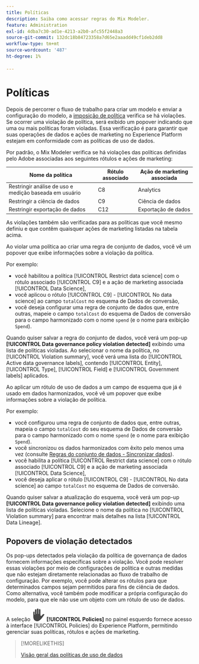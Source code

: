 ```yaml
---
title: Políticas
description: Saiba como acessar regras do Mix Modeler.
feature: Administration
exl-id: 4dba7c30-ad1e-4213-a2b0-afc55f2448a3
source-git-commit: 132dc18b84723358a7d65e2aaadd49cf1deb2dd8
workflow-type: tm+mt
source-wordcount: '487'
ht-degree: 1%

---
```


# Políticas

Depois de percorrer o fluxo de trabalho para criar um modelo e enviar a configuração do modelo, a [imposição de política](https://experienceleague.adobe.com/pt-br/docs/experience-platform/data-governance/enforcement/overview#automatic-enforcement) verifica se há violações. Se ocorrer uma violação de política, será exibido um popover indicando que uma ou mais políticas foram violadas. Essa verificação é para garantir que suas operações de dados e ações de marketing no Experience Platform estejam em conformidade com as políticas de uso de dados.

Por padrão, o Mix Modeler verifica se há violações das políticas definidas pelo Adobe associadas aos seguintes rótulos e ações de marketing:

| Nome da política | Rótulo associado | Ação de marketing associada |
|---|---|---|
| Restringir análise de uso e medição baseada em usuário | C8 | Analytics |
| Restringir a ciência de dados | C9 | Ciência de dados |
| Restringir exportação de dados | C12 | Exportação de dados |

As violações também são verificadas para as políticas que você mesmo definiu e que contêm quaisquer ações de marketing listadas na tabela acima.

Ao violar uma política ao criar uma regra de conjunto de dados, você vê um popover que exibe informações sobre a violação da política.

Por exemplo:

- você habilitou a política [!UICONTROL Restrict data science] com o rótulo associado [!UICONTROL C9] e a ação de marketing associada [!UICONTROL Data Science],
- você aplicou o rótulo [!UICONTROL C9] - [!UICONTROL No data science] ao campo `totalCost` no esquema de Dados de conversão,
- você deseja configurar uma regra de conjunto de dados que, entre outras, mapeie o campo `totalCost` do esquema de Dados de conversão para o campo harmonizado com o nome `spend` (e o nome para exibição `Spend`).

Quando quiser salvar a regra do conjunto de dados, você verá um pop-up **[!UICONTROL Data governance policy violation detected]** exibindo uma lista de políticas violadas. Ao selecionar o nome da política, no [!UICONTROL Violation summary], você verá uma lista do [!UICONTROL Active data governance labels], contendo [!UICONTROL Entity], [!UICONTROL Type], [!UICONTROL Field] e [!UICONTROL Government labels] aplicados.

<!-- pending screenshot -->

Ao aplicar um rótulo de uso de dados a um campo de esquema que já é usado em dados harmonizados, você vê um popover que exibe informações sobre a violação de política.

Por exemplo:

- você configurou uma regra de conjunto de dados que, entre outras, mapeia o campo `totalCost` do seu esquema de Dados de conversão para o campo harmonizado com o nome `spend` (e o nome para exibição `Spend`).
- você sincronizou os dados harmonizados com êxito pelo menos uma vez (consulte [Regras do conjunto de dados - Sincronizar dados](/help/harmonize-data/dataset-rules.md#sync-data)).
- você habilita a política [!UICONTROL Restrict data science] com o rótulo associado [!UICONTROL C9] e a ação de marketing associada [!UICONTROL Data Science],
- você deseja aplicar o rótulo [!UICONTROL C9] - [!UICONTROL No data science] ao campo `totalCost` no esquema de Dados de conversão.

Quando quiser salvar a atualização do esquema, você verá um pop-up **[!UICONTROL Data governance policy violation detected]** exibindo uma lista de políticas violadas. Selecione o nome da política no [!UICONTROL Violation summary] para encontrar mais detalhes na lista [!UICONTROL Data Lineage].

<!-- pending screenshot -->

## Popovers de violação detectados

Os pop-ups detectados pela violação da política de governança de dados fornecem informações específicas sobre a violação. Você pode resolver essas violações por meio de configurações de política e outras medidas que não estejam diretamente relacionadas ao fluxo de trabalho de configuração. Por exemplo, você pode alterar os rótulos para que determinados campos sejam permitidos para fins de ciência de dados. Como alternativa, você também pode modificar a própria configuração do modelo, para que ele não use um objeto com um rótulo de uso de dados.

A seleção ![Privacidade](/help/assets/icons/Privacy.svg) **[!UICONTROL Policies]** no painel esquerdo fornece acesso à interface [!UICONTROL Policies] do Experience Platform, permitindo gerenciar suas políticas, rótulos e ações de marketing.

<!--
Currently,  Mix Modeler does not support all of the data governance functionality offered by Experience Platform. Field level access control is supported. See [Field level access control](../harmonize-data/dataset-rules.md#field-level-access-control)
-->

>[!MORELIKETHIS]
>
>[Visão geral das políticas de uso de dados](https://experienceleague.adobe.com/pt-br/docs/experience-platform/data-governance/policies/overview)
>
>


